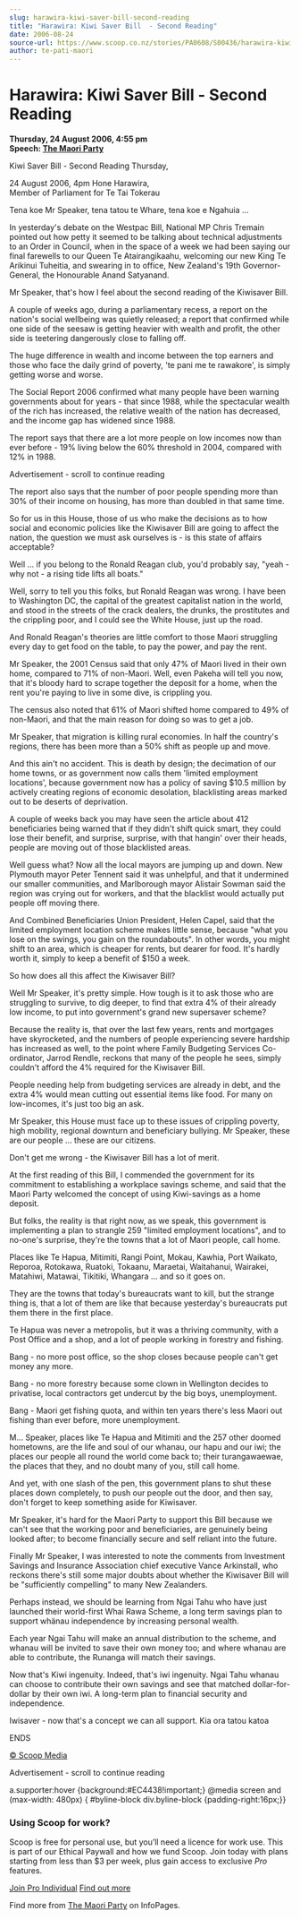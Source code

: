```yaml
---
slug: harawira-kiwi-saver-bill-second-reading
title: "Harawira: Kiwi Saver Bill  - Second Reading"
date: 2006-08-24
source-url: https://www.scoop.co.nz/stories/PA0608/S00436/harawira-kiwi-saver-bill-second-reading.htm
author: te-pati-maori
---
```

Harawira: Kiwi Saver Bill - Second Reading
==========================================

**Thursday, 24 August 2006, 4:55 pm**  
**Speech: [The Maori Party](https://info.scoop.co.nz/The_Maori_Party)**

Kiwi Saver Bill - Second Reading Thursday,

24 August 2006, 4pm Hone Harawira,  
Member of Parliament for Te Tai Tokerau

Tena koe Mr Speaker, tena tatou te Whare, tena koe e Ngahuia ...

In yesterday's debate on the Westpac Bill, National MP Chris Tremain pointed out how petty it seemed to be talking about technical adjustments to an Order in Council, when in the space of a week we had been saying our final farewells to our Queen Te Atairangikaahu, welcoming our new King Te Arikinui Tuheitia, and swearing in to office, New Zealand's 19th Governor-General, the Honourable Anand Satyanand.

Mr Speaker, that's how I feel about the second reading of the Kiwisaver Bill.

A couple of weeks ago, during a parliamentary recess, a report on the nation's social wellbeing was quietly released; a report that confirmed while one side of the seesaw is getting heavier with wealth and profit, the other side is teetering dangerously close to falling off.

The huge difference in wealth and income between the top earners and those who face the daily grind of poverty, 'te pani me te rawakore', is simply getting worse and worse.

The Social Report 2006 confirmed what many people have been warning governments about for years - that since 1988, while the spectacular wealth of the rich has increased, the relative wealth of the nation has decreased, and the income gap has widened since 1988.

The report says that there are a lot more people on low incomes now than ever before - 19% living below the 60% threshold in 2004, compared with 12% in 1988.

Advertisement - scroll to continue reading





The report also says that the number of poor people spending more than 30% of their income on housing, has more than doubled in that same time.

So for us in this House, those of us who make the decisions as to how social and economic policies like the Kiwisaver Bill are going to affect the nation, the question we must ask ourselves is - is this state of affairs acceptable?

Well ... if you belong to the Ronald Reagan club, you'd probably say, \"yeah - why not - a rising tide lifts all boats."

Well, sorry to tell you this folks, but Ronald Reagan was wrong. I have been to Washington DC, the capital of the greatest capitalist nation in the world, and stood in the streets of the crack dealers, the drunks, the prostitutes and the crippling poor, and I could see the White House, just up the road.

And Ronald Reagan's theories are little comfort to those Maori struggling every day to get food on the table, to pay the power, and pay the rent.

Mr Speaker, the 2001 Census said that only 47% of Maori lived in their own home, compared to 71% of non-Maori. Well, even Pakeha will tell you now, that it's bloody hard to scrape together the deposit for a home, when the rent you're paying to live in some dive, is crippling you.

The census also noted that 61% of Maori shifted home compared to 49% of non-Maori, and that the main reason for doing so was to get a job.

Mr Speaker, that migration is killing rural economies. In half the country's regions, there has been more than a 50% shift as people up and move.

And this ain't no accident. This is death by design; the decimation of our home towns, or as government now calls them 'limited employment locations', because government now has a policy of saving $10.5 million by actively creating regions of economic desolation, blacklisting areas marked out to be deserts of deprivation.

A couple of weeks back you may have seen the article about 412 beneficiaries being warned that if they didn't shift quick smart, they could lose their benefit, and surprise, surprise, with that hangin' over their heads, people are moving out of those blacklisted areas.

Well guess what? Now all the local mayors are jumping up and down. New Plymouth mayor Peter Tennent said it was unhelpful, and that it undermined our smaller communities, and Marlborough mayor Alistair Sowman said the region was crying out for workers, and that the blacklist would actually put people off moving there.

And Combined Beneficiaries Union President, Helen Capel, said that the limited employment location scheme makes little sense, because "what you lose on the swings, you gain on the roundabouts". In other words, you might shift to an area, which is cheaper for rents, but dearer for food. It's hardly worth it, simply to keep a benefit of $150 a week.

So how does all this affect the Kiwisaver Bill?

Well Mr Speaker, it's pretty simple. How tough is it to ask those who are struggling to survive, to dig deeper, to find that extra 4% of their already low income, to put into government's grand new supersaver scheme?

Because the reality is, that over the last few years, rents and mortgages have skyrocketed, and the numbers of people experiencing severe hardship has increased as well, to the point where Family Budgeting Services Co-ordinator, Jarrod Rendle, reckons that many of the people he sees, simply couldn't afford the 4% required for the Kiwisaver Bill.

People needing help from budgeting services are already in debt, and the extra 4% would mean cutting out essential items like food. For many on low-incomes, it's just too big an ask.

Mr Speaker, this House must face up to these issues of crippling poverty, high mobility, regional downturn and beneficiary bullying. Mr Speaker, these are our people ... these are our citizens.

Don't get me wrong - the Kiwisaver Bill has a lot of merit.

At the first reading of this Bill, I commended the government for its commitment to establishing a workplace savings scheme, and said that the Maori Party welcomed the concept of using Kiwi-savings as a home deposit.

But folks, the reality is that right now, as we speak, this government is implementing a plan to strangle 259 "limited employment locations", and to no-one's surprise, they're the towns that a lot of Maori people, call home.

Places like Te Hapua, Mitimiti, Rangi Point, Mokau, Kawhia, Port Waikato, Reporoa, Rotokawa, Ruatoki, Tokaanu, Maraetai, Waitahanui, Wairakei, Matahiwi, Matawai, Tikitiki, Whangara ... and so it goes on.

They are the towns that today's bureaucrats want to kill, but the strange thing is, that a lot of them are like that because yesterday's bureaucrats put them there in the first place.

Te Hapua was never a metropolis, but it was a thriving community, with a Post Office and a shop, and a lot of people working in forestry and fishing.

Bang - no more post office, so the shop closes because people can't get money any more.

Bang - no more forestry because some clown in Wellington decides to privatise, local contractors get undercut by the big boys, unemployment.

Bang - Maori get fishing quota, and within ten years there's less Maori out fishing than ever before, more unemployment.

M... Speaker, places like Te Hapua and Mitimiti and the 257 other doomed hometowns, are the life and soul of our whanau, our hapu and our iwi; the places our people all round the world come back to; their turangawaewae, the places that they, and no doubt many of you, still call home.

And yet, with one slash of the pen, this government plans to shut these places down completely, to push our people out the door, and then say, don't forget to keep something aside for Kiwisaver.

Mr Speaker, it's hard for the Maori Party to support this Bill because we can't see that the working poor and beneficiaries, are genuinely being looked after; to become financially secure and self reliant into the future.

Finally Mr Speaker, I was interested to note the comments from Investment Savings and Insurance Association chief executive Vance Arkinstall, who reckons there's still some major doubts about whether the Kiwisaver Bill will be "sufficiently compelling" to many New Zealanders.

Perhaps instead, we should be learning from Ngai Tahu who have just launched their world-first Whai Rawa Scheme, a long term savings plan to support whänau independence by increasing personal wealth.

Each year Ngai Tahu will make an annual distribution to the scheme, and whanau will be invited to save their own money too; and where whanau are able to contribute, the Runanga will match their savings.

Now that's Kiwi ingenuity. Indeed, that's iwi ingenuity. Ngai Tahu whanau can choose to contribute their own savings and see that matched dollar-for-dollar by their own iwi. A long-term plan to financial security and independence.

Iwisaver - now that's a concept we can all support. Kia ora tatou katoa

ENDS

  

[© Scoop Media](http://www.scoop.co.nz/about/terms.html)  

Advertisement - scroll to continue reading



a.supporter:hover {background:#EC4438!important;} @media screen and (max-width: 480px) { #byline-block div.byline-block {padding-right:16px;}}

### Using Scoop for work?

Scoop is free for personal use, but you’ll need a licence for work use. This is part of our Ethical Paywall and how we fund Scoop. Join today with plans starting from less than $3 per week, plus gain access to exclusive _Pro_ features.  
  
[Join Pro Individual](https://pro.scoop.co.nz/Individual/?from=ProIn24) [Find out more](https://pro.scoop.co.nz/using-scoop-for-work/?from=ProIn24)

Find more from [The Maori Party](https://info.scoop.co.nz/The_Maori_Party) on InfoPages.